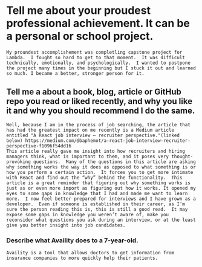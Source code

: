 # Tell me about your proudest professional achievement.  It can be a personal or school project.  

    My proundest accomplishement was completling capstone project for Lambda.  I fought so hard to get to that moment.  It was difficult technically, emotionally, and psychologically.  I wanted to postpone the project many times in the beginning but I stuck it out and learned so much. I became a better, stronger person for it.  

## Tell me a about a book, blog, article or GitHub repo you read or liked recently, and why you like it and why you should recommend I do the same. 

    Well, because I am in the process of job searching, the article that has had the greatest impact on me recently is a Medium article entitled "A React job interview — recruiter perspective."(linked below) https://medium.com/@baphemot/a-react-job-interview-recruiter-perspective-f1096f54dd16
    This article really gave me insight into how recruiters and hiring managers think, what is important to them, and it poses very thought-provoking questions.  Many of the questions in this article are asking why something works the way it does as opposed to what something is or how you perform a certain action.  It forces you to get more intimate with React and find out the “why” behind the functionality.  This article is a great reminder that figuring out why something works is just as or even more import as figuring out how it works. It opened my eyes to some gaps in knowledge that I had and made me want to learn more.  I now feel better prepared for interviews and I have grown as a developer.  Even if someone is established in their career, as I’m sure the person reading this is, this is still a good read.  It may expose some gaps in knowledge you weren’t aware of, make you reconsider what questions you ask during an interview, or at the least give you better insight into job candidates.   

### Describe what Availity does to a 7-year-old.
    Availity is a tool that allows doctors to get information from insurance companies to more quickly help their patients.
